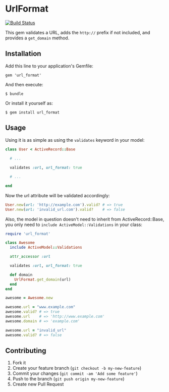# UrlFormat

[![Build Status](https://travis-ci.org/johnotander/url_format.svg?branch=master)](https://travis-ci.org/johnotander/url_format)

This gem validates a URL, adds the `http://` prefix if not included, and provides a `get_domain` method.

## Installation

Add this line to your application's Gemfile:

    gem 'url_format'

And then execute:

    $ bundle

Or install it yourself as:

    $ gem install url_format

## Usage

Using it is as simple as using the `validates` keyword in your model:

```ruby
class User < ActiveRecord::Base
  
  # ...

  validates :url, url_format: true

  # ...

end
```

Now the url attribute will be validated accordingly:

```ruby
User.new(url: 'http://example.com').valid? # => true
User.new(url: 'invalid_url.com').valid?    # => false
```

Also, the model in question doesn't need to inherit from ActiveRecord::Base, you only need to `include ActiveModel::Validations` in your class:

```ruby
require 'url_format'

class Awesome
  include ActiveModel::Validations

  attr_accessor :url

  validates :url, url_format: true

  def domain
    UrlFormat.get_domain(url)
  end
end

awesome = Awesome.new

awesome.url = "www.example.com"
awesome.valid? # => true
awesome.url    # => 'http://www.example.com'
awesome.domain # => 'example.com'

awesome.url = "invalid_url"
awesome.valid? # => false
```

## Contributing

1. Fork it
2. Create your feature branch (`git checkout -b my-new-feature`)
3. Commit your changes (`git commit -am 'Add some feature'`)
4. Push to the branch (`git push origin my-new-feature`)
5. Create new Pull Request
